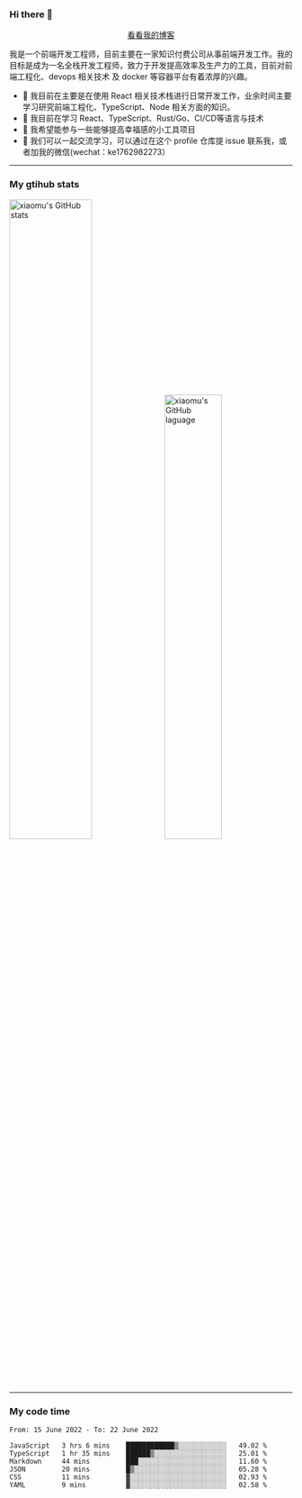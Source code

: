 ### Hi there 👋

<p align="center">
  <a href="https://real-jacket.github.io/">看看我的博客</a>
</p>

我是一个前端开发工程师，目前主要在一家知识付费公司从事前端开发工作。我的目标是成为一名全栈开发工程师，致力于开发提高效率及生产力的工具，目前对前端工程化、devops 相关技术 及 docker 等容器平台有着浓厚的兴趣。

- 🔭 我目前在主要是在使用 React 相关技术栈进行日常开发工作，业余时间主要学习研究前端工程化、TypeScript、Node 相关方面的知识。
- 🌱 我目前在学习 React、TypeScript、Rust/Go、CI/CD等语言与技术
- 👯 我希望能参与一些能够提高幸福感的小工具项目
- 💬 我们可以一起交流学习，可以通过在这个 profile 仓库提 issue 联系我，或者加我的微信(wechat：ke1762982273）

***

### My gtihub stats

<a><img src="https://github-readme-stats.vercel.app/api?username=real-jacket" title="xiaomu's GitHub stats" alt="xiaomu's GitHub stats" style="width:54%;"/></a>
<a><img src="https://github-readme-stats.vercel.app/api/top-langs/?username=real-jacket&layout=compact" title="xiaomu's GitHub laguage" alt="xiaomu's GitHub laguage" style="width:45%;"/><a/>

***

### My code time

<!--START_SECTION:waka-->

```text
From: 15 June 2022 - To: 22 June 2022

JavaScript   3 hrs 6 mins    ████████████▒░░░░░░░░░░░░   49.02 %
TypeScript   1 hr 35 mins    ██████▒░░░░░░░░░░░░░░░░░░   25.01 %
Markdown     44 mins         ███░░░░░░░░░░░░░░░░░░░░░░   11.60 %
JSON         20 mins         █▒░░░░░░░░░░░░░░░░░░░░░░░   05.28 %
CSS          11 mins         ▓░░░░░░░░░░░░░░░░░░░░░░░░   02.93 %
YAML         9 mins          ▓░░░░░░░░░░░░░░░░░░░░░░░░   02.58 %
```

<!--END_SECTION:waka-->
